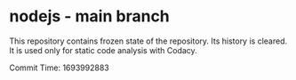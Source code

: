 # nodejs - main branch

This repository contains frozen state of the repository.
Its history is cleared. It is used only for static code
analysis with Codacy.

Commit Time: 1693992883